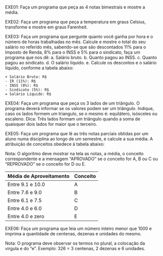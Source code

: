 EXE01:
Faça um programa que peça as 4 notas bimestrais e mostre a média.


EXE02:
Faça um programa que peça a temperatura em graus Celsius, transforme e mostre em graus Farenheit.

EXE03:
Faça um programa que pergunte quanto você ganha por hora e o número de horas trabalhadas no mês. Calcule e mostre o total do seu salário no referido mês, sabendo-se que são descontados 11% para o Imposto de Renda, 8% para o INSS e 5% para o sindicato, faça um programa que nos dê:
a. Salário bruto.
b. Quanto pagou ao INSS.
c. Quanto pagou ao sindicato.
d. O salário líquido.
e. Calcule os descontos e o salário líquido, conforme a tabela abaixo:

```
+ Salário Bruto: R$
- IR (11%): R$
- INSS (8%): R$
- Sindicato (5%): R$
= Salário Líquido: R$
```

EXE04:
Faça um programa que peça os 3 lados de um triângulo. O programa deverá informar se os valores podem ser um triângulo. Indique, caso os lados formem um triangulo, se o mesmo é: equilátero, isósceles ou escaleno.
Dica: Três lados formam um triângulo quando a soma de quaisquer dois lados for maior que o terceiro.


EXE05:
Faça um programa que lê as três notas parciais obtidas por um aluno numa disciplina ao longo de um semestre, e calcule a sua média. A atribuição de conceitos obedece à tabela abaixo:

Nota: O algoritmo deve mostrar na tela as notas, a média, o conceito correspondente e
a mensagem “APROVADO” se o conceito for A, B ou C ou “REPROVADO” se o
conceito for D ou E.

|Média de Aproveitamento| Conceito |
| -----------|-----|
|Entre 9.1 e 10.0 | A|
|Entre 7.6 e 9.0 | B|
|Entre 6.1 e 7.5 | C|
|Entre 4.0 e 6.0 | D|
|Entre 4.0 e zero |E|



EXE06:
Faça um programa que leia um número inteiro menor que 1000 e imprima a quantidade de centenas, dezenas e unidades do mesmo.

Nota: O programa deve observar os termos no plural, a colocação da virgula e do “e”. Exemplo: 326 = 3 centenas, 2 dezenas e 6 unidades.